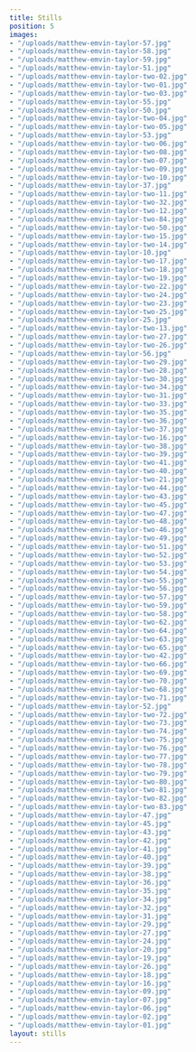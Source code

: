 ```yaml
---
title: Stills
position: 5
images:
- "/uploads/matthew-emvin-taylor-57.jpg"
- "/uploads/matthew-emvin-taylor-58.jpg"
- "/uploads/matthew-emvin-taylor-59.jpg"
- "/uploads/matthew-emvin-taylor-51.jpg"
- "/uploads/matthew-emvin-taylor-two-02.jpg"
- "/uploads/matthew-emvin-taylor-two-01.jpg"
- "/uploads/matthew-emvin-taylor-two-03.jpg"
- "/uploads/matthew-emvin-taylor-55.jpg"
- "/uploads/matthew-emvin-taylor-50.jpg"
- "/uploads/matthew-emvin-taylor-two-04.jpg"
- "/uploads/matthew-emvin-taylor-two-05.jpg"
- "/uploads/matthew-emvin-taylor-53.jpg"
- "/uploads/matthew-emvin-taylor-two-06.jpg"
- "/uploads/matthew-emvin-taylor-two-08.jpg"
- "/uploads/matthew-emvin-taylor-two-07.jpg"
- "/uploads/matthew-emvin-taylor-two-09.jpg"
- "/uploads/matthew-emvin-taylor-two-10.jpg"
- "/uploads/matthew-emvin-taylor-37.jpg"
- "/uploads/matthew-emvin-taylor-two-11.jpg"
- "/uploads/matthew-emvin-taylor-two-32.jpg"
- "/uploads/matthew-emvin-taylor-two-12.jpg"
- "/uploads/matthew-emvin-taylor-two-84.jpg"
- "/uploads/matthew-emvin-taylor-two-50.jpg"
- "/uploads/matthew-emvin-taylor-two-15.jpg"
- "/uploads/matthew-emvin-taylor-two-14.jpg"
- "/uploads/matthew-emvin-taylor-10.jpg"
- "/uploads/matthew-emvin-taylor-two-17.jpg"
- "/uploads/matthew-emvin-taylor-two-18.jpg"
- "/uploads/matthew-emvin-taylor-two-19.jpg"
- "/uploads/matthew-emvin-taylor-two-22.jpg"
- "/uploads/matthew-emvin-taylor-two-24.jpg"
- "/uploads/matthew-emvin-taylor-two-23.jpg"
- "/uploads/matthew-emvin-taylor-two-25.jpg"
- "/uploads/matthew-emvin-taylor-25.jpg"
- "/uploads/matthew-emvin-taylor-two-13.jpg"
- "/uploads/matthew-emvin-taylor-two-27.jpg"
- "/uploads/matthew-emvin-taylor-two-26.jpg"
- "/uploads/matthew-emvin-taylor-56.jpg"
- "/uploads/matthew-emvin-taylor-two-29.jpg"
- "/uploads/matthew-emvin-taylor-two-28.jpg"
- "/uploads/matthew-emvin-taylor-two-30.jpg"
- "/uploads/matthew-emvin-taylor-two-34.jpg"
- "/uploads/matthew-emvin-taylor-two-31.jpg"
- "/uploads/matthew-emvin-taylor-two-33.jpg"
- "/uploads/matthew-emvin-taylor-two-35.jpg"
- "/uploads/matthew-emvin-taylor-two-36.jpg"
- "/uploads/matthew-emvin-taylor-two-37.jpg"
- "/uploads/matthew-emvin-taylor-two-16.jpg"
- "/uploads/matthew-emvin-taylor-two-38.jpg"
- "/uploads/matthew-emvin-taylor-two-39.jpg"
- "/uploads/matthew-emvin-taylor-two-41.jpg"
- "/uploads/matthew-emvin-taylor-two-40.jpg"
- "/uploads/matthew-emvin-taylor-two-21.jpg"
- "/uploads/matthew-emvin-taylor-two-44.jpg"
- "/uploads/matthew-emvin-taylor-two-43.jpg"
- "/uploads/matthew-emvin-taylor-two-45.jpg"
- "/uploads/matthew-emvin-taylor-two-47.jpg"
- "/uploads/matthew-emvin-taylor-two-48.jpg"
- "/uploads/matthew-emvin-taylor-two-46.jpg"
- "/uploads/matthew-emvin-taylor-two-49.jpg"
- "/uploads/matthew-emvin-taylor-two-51.jpg"
- "/uploads/matthew-emvin-taylor-two-52.jpg"
- "/uploads/matthew-emvin-taylor-two-53.jpg"
- "/uploads/matthew-emvin-taylor-two-54.jpg"
- "/uploads/matthew-emvin-taylor-two-55.jpg"
- "/uploads/matthew-emvin-taylor-two-56.jpg"
- "/uploads/matthew-emvin-taylor-two-57.jpg"
- "/uploads/matthew-emvin-taylor-two-59.jpg"
- "/uploads/matthew-emvin-taylor-two-58.jpg"
- "/uploads/matthew-emvin-taylor-two-62.jpg"
- "/uploads/matthew-emvin-taylor-two-64.jpg"
- "/uploads/matthew-emvin-taylor-two-63.jpg"
- "/uploads/matthew-emvin-taylor-two-65.jpg"
- "/uploads/matthew-emvin-taylor-two-42.jpg"
- "/uploads/matthew-emvin-taylor-two-66.jpg"
- "/uploads/matthew-emvin-taylor-two-69.jpg"
- "/uploads/matthew-emvin-taylor-two-70.jpg"
- "/uploads/matthew-emvin-taylor-two-68.jpg"
- "/uploads/matthew-emvin-taylor-two-71.jpg"
- "/uploads/matthew-emvin-taylor-52.jpg"
- "/uploads/matthew-emvin-taylor-two-72.jpg"
- "/uploads/matthew-emvin-taylor-two-73.jpg"
- "/uploads/matthew-emvin-taylor-two-74.jpg"
- "/uploads/matthew-emvin-taylor-two-75.jpg"
- "/uploads/matthew-emvin-taylor-two-76.jpg"
- "/uploads/matthew-emvin-taylor-two-77.jpg"
- "/uploads/matthew-emvin-taylor-two-78.jpg"
- "/uploads/matthew-emvin-taylor-two-79.jpg"
- "/uploads/matthew-emvin-taylor-two-80.jpg"
- "/uploads/matthew-emvin-taylor-two-81.jpg"
- "/uploads/matthew-emvin-taylor-two-82.jpg"
- "/uploads/matthew-emvin-taylor-two-83.jpg"
- "/uploads/matthew-emvin-taylor-47.jpg"
- "/uploads/matthew-emvin-taylor-45.jpg"
- "/uploads/matthew-emvin-taylor-43.jpg"
- "/uploads/matthew-emvin-taylor-42.jpg"
- "/uploads/matthew-emvin-taylor-41.jpg"
- "/uploads/matthew-emvin-taylor-40.jpg"
- "/uploads/matthew-emvin-taylor-39.jpg"
- "/uploads/matthew-emvin-taylor-38.jpg"
- "/uploads/matthew-emvin-taylor-36.jpg"
- "/uploads/matthew-emvin-taylor-35.jpg"
- "/uploads/matthew-emvin-taylor-34.jpg"
- "/uploads/matthew-emvin-taylor-32.jpg"
- "/uploads/matthew-emvin-taylor-31.jpg"
- "/uploads/matthew-emvin-taylor-29.jpg"
- "/uploads/matthew-emvin-taylor-27.jpg"
- "/uploads/matthew-emvin-taylor-24.jpg"
- "/uploads/matthew-emvin-taylor-20.jpg"
- "/uploads/matthew-emvin-taylor-19.jpg"
- "/uploads/matthew-emvin-taylor-26.jpg"
- "/uploads/matthew-emvin-taylor-18.jpg"
- "/uploads/matthew-emvin-taylor-16.jpg"
- "/uploads/matthew-emvin-taylor-09.jpg"
- "/uploads/matthew-emvin-taylor-07.jpg"
- "/uploads/matthew-emvin-taylor-06.jpg"
- "/uploads/matthew-emvin-taylor-02.jpg"
- "/uploads/matthew-emvin-taylor-01.jpg"
layout: stills
---
```


